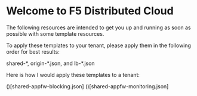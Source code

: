 # Welcome to F5 Distributed Cloud

The following resources are intended to get you up and running as soon as possible with some template resources.

To apply these templates to your tenant, please apply them in the following order for best results:

shared-\*, origin-\*.json, and lb-\*.json

Here is how I would apply these templates to a tenant:

()[shared-appfw-blocking.json]
()[shared-appfw-monitoring.json]
